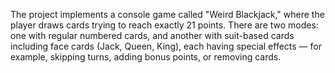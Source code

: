 The project implements a console game called "Weird Blackjack," where the player draws cards trying to reach exactly 21 points. There are two modes: one with regular numbered cards, and another with suit-based cards including face cards (Jack, Queen, King), each having special effects — for example, skipping turns, adding bonus points, or removing cards.
